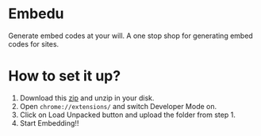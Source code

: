 # Embedu

Generate embed codes at your will. A one stop shop for generating embed codes for sites.

# How to set it up?

1. Download this [zip](https://github.com/sharangj/embedu/archive/refs/heads/master.zip) and unzip in your disk.
2. Open `chrome://extensions/` and switch Developer Mode on.
3. Click on Load Unpacked button and upload the folder from step 1.
4. Start Embedding!!
